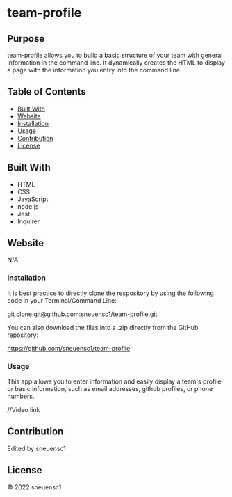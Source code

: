 # team-profile

## Purpose

team-profile allows you to build a basic structure of your team with general information in the command line. It dynamically creates the HTML to display a page with the information you entry into the command line.

## Table of Contents
- [Built With](#built-with)
- [Website](#website)
- [Installation](#installation)
- [Usage](#usage)
- [Contribution](#contribution)
- [License](#license)

## Built With

* HTML
* CSS
* JavaScript
* node.js
* Jest
* Inquirer

## Website

N/A

### Installation

It is best practice to directly clone the respository by using the following code in your Terminal/Command Line:

git clone git@github.com:sneuensc1/team-profile.git

You can also download the files into a .zip directly from the GitHub repository: 

https://github.com/sneuensc1/team-profile

### Usage

This app allows you to enter information and easily display a team's profile or basic information, such as email addresses, github profiles, or phone numbers.

//Video link

## Contribution

Edited by sneuensc1

## License

&copy; 2022 sneuensc1